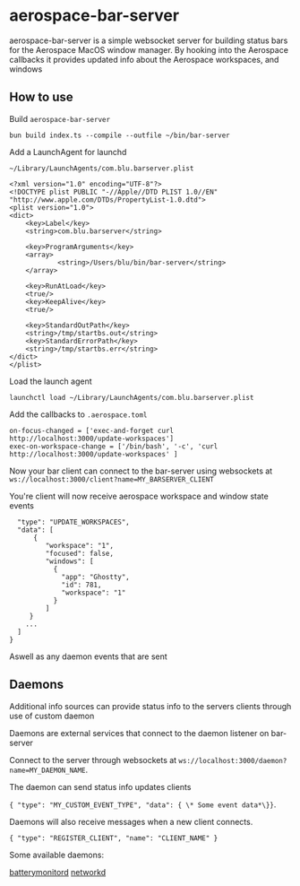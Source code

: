 # aerospace-bar-server

aerospace-bar-server is a simple websocket server for building status bars for the Aerospace MacOS window manager. By hooking into the Aerospace callbacks it provides updated info about the Aerospace workspaces, and windows

## How to use

Build `aerospace-bar-server`

`bun build index.ts --compile --outfile ~/bin/bar-server`

Add a LaunchAgent for launchd 

`~/Library/LaunchAgents/com.blu.barserver.plist`

```
<?xml version="1.0" encoding="UTF-8"?>
<!DOCTYPE plist PUBLIC "-//Apple//DTD PLIST 1.0//EN" "http://www.apple.com/DTDs/PropertyList-1.0.dtd">
<plist version="1.0">
<dict>
    <key>Label</key>
    <string>com.blu.barserver</string>

    <key>ProgramArguments</key>
    <array>
            <string>/Users/blu/bin/bar-server</string>
    </array>

    <key>RunAtLoad</key>
    <true/>
    <key>KeepAlive</key>
    <true/>

    <key>StandardOutPath</key>
    <string>/tmp/startbs.out</string>
    <key>StandardErrorPath</key>
    <string>/tmp/startbs.err</string>
</dict>
</plist>
```

Load the launch agent

`launchctl load ~/Library/LaunchAgents/com.blu.barserver.plist`

Add the callbacks to `.aerospace.toml`

```
on-focus-changed = ['exec-and-forget curl http://localhost:3000/update-workspaces']
exec-on-workspace-change = ['/bin/bash', '-c', 'curl http://localhost:3000/update-workspaces' ]
```

Now your bar client can connect to the bar-server using websockets at `ws://localhost:3000/client?name=MY_BARSERVER_CLIENT`

You're client will now receive aerospace workspace and window state events

```{
  "type": "UPDATE_WORKSPACES",
  "data": [
      {
         "workspace": "1",
         "focused": false,
         "windows": [
           {
             "app": "Ghostty",
             "id": 781,
             "workspace": "1"
           }
         ]
     }
    ...
  ]
}
```

Aswell as any daemon events that are sent

## Daemons

Additional info sources can provide status info to the servers clients through use of custom daemon

Daemons are external services that connect to the daemon listener on bar-server

Connect to the server through websockets at `ws://localhost:3000/daemon?name=MY_DAEMON_NAME`.

The daemon can send status info updates clients 

`{ "type": "MY_CUSTOM_EVENT_TYPE", "data": { \* Some event data*\}}`.

Daemons will also receive messages when a new client connects.

`{ "type": "REGISTER_CLIENT", "name": "CLIENT_NAME" }`

Some available daemons:

[batterymonitord](https://github.com/m31u/barserver-batterymonitord)
[networkd](https://github.com/m31u/barserver-networkd)


